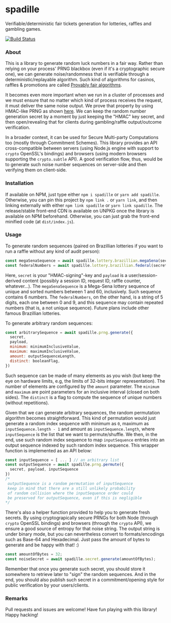 # spadille

Verifiable/deterministic fair tickets generation for lotteries, raffles and gambling games.

[![Build Status](https://dev.azure.com/marcoonroad/marcoonroad/_apis/build/status/marcoonroad.spadille?branchName=master)](https://dev.azure.com/marcoonroad/marcoonroad/_build/latest?definitionId=2&branchName=master)

### About

This is a library to generate random luck numbers in a fair way. Rather than relying
on your process' PRNG blackbox (even if it's a cryptographic secure one), we can generate
noise/randomness that is verifiable through a deterministic/replayable algorithm. Such
kind of algorithms for casinos, raffles & promotions are called [Provably fair algorithms][1].

It becomes even more important when we run in a cluster of processes and we must ensure
that no matter which kind of process receives the request, it must deliver the same noise
output. We prove that property by using HMAC-like PRNG as shown [here][2]. We can keep
the random number generation secret by a moment by just keeping the "HMAC" key secret, and
then open/revealing that for clients during gambling/raffle output/outcome verification.

In a broader context, it can be used for Secure Multi-party Computations too (mostly through
Commitment Schemes). This library provides an API cross-compatible between servers (using Node.js
engine with support to `crypto` OpenSSL's bindings) and browsers (using modern browsers supporting
the `crypto.subtle` API). A good verification flow, thus, would be to generate such noise number
sequences on server-side and then verifying them on client-side.


### Installation

If available on NPM, just type either `npm i spadille` or `yarn add spadille`. Otherwise,
you can pin this project by `npm link .` or `yarn link`, and then linking externally with
either `npm link spadille` or `yarn link spadille`. The release/stable front-end CDN is
available on UNPKG once the library is available on NPM beforehand. Otherwise, you can just
grab the front-end minified code (at `dist/index.js`).


### Usage

To generate random sequences (paired on Brazillian lotteries if you want to run a raffle without
any kind of audit person):

```javascript
const megaSenaSequence = await spadille.lottery.brazillian.megaSena(secret, payload)
const federalNumbers = await spadille.lottery.brazillian.federal(secret, payload)
```

Here, `secret` is your "HMAC-signing"-key and `payload` is a user/session-derived content (possibly
a session ID, request ID, raffle counter, whatever...). The `megaSenaSequence` is a Mega-Sena lottery
sequence of unique and sorted numbers between 1 and 60, inclusively. Such sequence contains 6 numbers.
The `federalNumbers`, on the other hand, is a string of 5 digits, each one between 0 and 9, and this
sequence may contain repeated numbers (that is, a not unique sequence). Future plans include other famous Brazillian lotteries.

To generate arbitrary random sequences:

```javascript
const arbitrarySequence = await spadille.prng.generate({
  secret,
  payload,
  minimum: minimumInclusiveValue,
  maximum: maximumInclusiveValue,
  amount: outputSequenceLength,
  distinct: booleanFlag,
})
```

Such sequence can be made of many elements as you wish (but keep the eye on hardware limits, e.g,
the limits of 32-bits integer representation). The number of elements are configured by the `amount`
parameter. The `minimum` and `maximum` are point parameters for an inclusive interval (closed on
both sides). The `distinct` is a flag to compute the sequence of unique numbers (without repetitions).

Given that we can generate arbitrary sequences, the random permutation algorithm becomes
straightforward. This kind of permutation would just generate a random index sequence with
minimum as `0`, maximum as `inputSequence.length - 1` and amount as `inputSequence.length`,
where `inputSequence` is the list that we want to permute/shuffle. We then, in the end, use
such random index sequence to map `inputSequence` entries into an output sequence indexed
by such random index sequence. This wrapper function is implemented as an API below:

```javascript
const inputSequence = [ ... ] // an arbitrary list
const outputSequence = await spadille.prng.permute({
  secret, payload, inputSequence
})
/*
 outputSequence is a random permutation of inputSequence
 keep in mind that there are a still unlikely probability
 of random collision where the inputSequence order could
 be preserved for outputSequence, even if this is negligible
*/
```

There's also a helper function provided to help you to generate fresh secrets.
By using cryptograpically secure PRNGs for both Node (through `crypto` OpenSSL
bindings) and browsers (through the `crypto` API), we ensure a good source of
entropy for that noise string. The output string is under binary mode, but you
can nevertheless convert to formats/encodings such as Base-64 and Hexadecimal.
Just pass the amount of bytes to generate and be happy with that! :)

```javascript
const amountOfBytes = 32;
const noiseSecret = await spadille.secret.generate(amountOfBytes);
```

Remember that once you generate such secret, you should store it somewhere
to retrieve later to "sign" the random sequences. And in the end, you should
also publish such secret in a commitment/opening style for public verification
by your users/clients.

### Remarks

Pull requests and issues are welcome! Have fun playing with this library! Happy hacking!


  [1]: https://en.wikipedia.org/wiki/Provably_fair
  [2]: https://cryptogambling.org/whitepapers/provably-fair-algorithms.pdf
